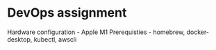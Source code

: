 # DevOps assignment 
Hardware configuration - Apple M1 
Prerequisties - homebrew, docker-desktop, kubectl, awscli
